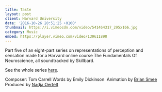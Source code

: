 ```yaml
---
title: Taste
layout: post
client: Harvard University
date: '2016-10-26 20:51:25 +0100'
thumbnail: https://i.vimeocdn.com/video/541464317_295x166.jpg
category: Music
embed: https://player.vimeo.com/video/139611890
---
```


Part five of an eight-part series on representations of perception and sensation made for a Harvard online course The Fundamentals Of Neuroscience, all soundtracked by Skillbard.

See the whole series [here](https://vimeo.com/channels/972301).

Composer: Tom Carrell
Words by Emily Dickinson&nbsp;
Animation by [Brian Smee](http://briansmee.biz/)  
Produced by [Nadja Oertelt](http://nadjaoertelt.com/)
